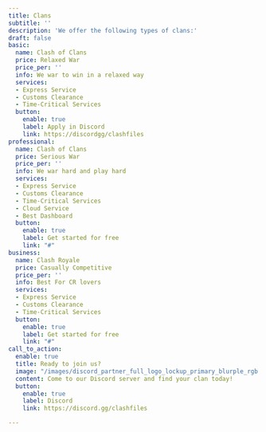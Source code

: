 ```yaml
---
title: Clans
subtitle: ''
description: 'We offer the following types of clans:'
draft: false
basic:
  name: Clash of Clans
  price: Relaxed War
  price_per: ''
  info: We war to win in a relaxed way
  services:
  - Express Service
  - Customs Clearance
  - Time-Critical Services
  button:
    enable: true
    label: Apply in Discord
    link: https://discordgg/clashfiles
professional:
  name: Clash of Clans
  price: Serious War
  price_per: ''
  info: We war hard and play hard
  services:
  - Express Service
  - Customs Clearance
  - Time-Critical Services
  - Cloud Service
  - Best Dashboard
  button:
    enable: true
    label: Get started for free
    link: "#"
business:
  name: Clash Royale
  price: Casually Competitive
  price_per: ''
  info: Best For CR lovers
  services:
  - Express Service
  - Customs Clearance
  - Time-Critical Services
  button:
    enable: true
    label: Get started for free
    link: "#"
call_to_action:
  enable: true
  title: Ready to join us?
  image: "/images/discord_partner_full_logo_lockup_primary_blurple_rgb.svg"
  content: Come to our Discord server and find your clan today!
  button:
    enable: true
    label: Discord
    link: https://discord.gg/clashfiles

---
```

